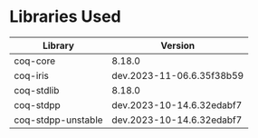 # Libraries Used

| Library            | Version                   |
|--------------------|---------------------------|
| coq-core           | 8.18.0                    |
| coq-iris           | dev.2023-11-06.6.35f38b59 |
| coq-stdlib         | 8.18.0                    |
| coq-stdpp          | dev.2023-10-14.6.32edabf7 |
| coq-stdpp-unstable | dev.2023-10-14.6.32edabf7 |
